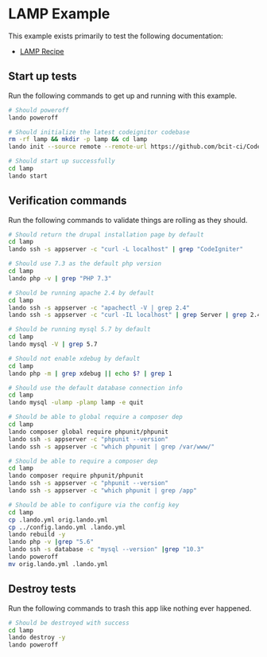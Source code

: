 LAMP Example
============

This example exists primarily to test the following documentation:

* [LAMP Recipe](https://docs.devwithlando.io/tutorials/lamp.html)

Start up tests
--------------

Run the following commands to get up and running with this example.

```bash
# Should poweroff
lando poweroff

# Should initialize the latest codeignitor codebase
rm -rf lamp && mkdir -p lamp && cd lamp
lando init --source remote --remote-url https://github.com/bcit-ci/CodeIgniter/archive/3.1.10.tar.gz --remote-options="--strip-components 1" --recipe lamp --webroot . --name lando-lamp

# Should start up successfully
cd lamp
lando start
```

Verification commands
---------------------

Run the following commands to validate things are rolling as they should.

```bash
# Should return the drupal installation page by default
cd lamp
lando ssh -s appserver -c "curl -L localhost" | grep "CodeIgniter"

# Should use 7.3 as the default php version
cd lamp
lando php -v | grep "PHP 7.3"

# Should be running apache 2.4 by default
cd lamp
lando ssh -s appserver -c "apachectl -V | grep 2.4"
lando ssh -s appserver -c "curl -IL localhost" | grep Server | grep 2.4

# Should be running mysql 5.7 by default
cd lamp
lando mysql -V | grep 5.7

# Should not enable xdebug by default
cd lamp
lando php -m | grep xdebug || echo $? | grep 1

# Should use the default database connection info
cd lamp
lando mysql -ulamp -plamp lamp -e quit

# Should be able to global require a composer dep
cd lamp
lando composer global require phpunit/phpunit
lando ssh -s appserver -c "phpunit --version"
lando ssh -s appserver -c "which phpunit | grep /var/www/"

# Should be able to require a composer dep
cd lamp
lando composer require phpunit/phpunit
lando ssh -s appserver -c "phpunit --version"
lando ssh -s appserver -c "which phpunit | grep /app"

# Should be able to configure via the config key
cd lamp
cp .lando.yml orig.lando.yml
cp ../config.lando.yml .lando.yml
lando rebuild -y
lando php -v |grep "5.6"
lando ssh -s database -c "mysql --version" |grep "10.3"
lando poweroff
mv orig.lando.yml .lando.yml
```

Destroy tests
-------------

Run the following commands to trash this app like nothing ever happened.

```bash
# Should be destroyed with success
cd lamp
lando destroy -y
lando poweroff
```
